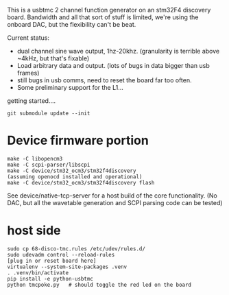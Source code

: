 
This is a usbtmc 2 channel function generator on an stm32F4 discovery board.
Bandwidth and all that sort of stuff is limited, we're using the onboard DAC,
but the flexibility can't be beat.

Current status:
* dual channel sine wave output, 1hz-20khz.
  (granularity is terrible above ~4kHz, but that's fixable)
* Load arbitrary data and output. (lots of bugs in data bigger than usb frames)
* still bugs in usb comms, need to reset the board far too often.
* Some preliminary support for the L1...

getting started....

```
git submodule update --init
```

Device firmware portion
=======================
```
make -C libopencm3
make -C scpi-parser/libscpi
make -C device/stm32_ocm3/stm32f4discovery
(assuming openocd installed and operational)
make -C device/stm32_ocm3/stm32f4discovery flash
```

See device/native-tcp-server for a host build of the core functionality. (No
DAC, but all the wavetable generation and SCPI parsing code can be tested)

host side
=========
```
sudo cp 68-disco-tmc.rules /etc/udev/rules.d/
sudo udevadm control --reload-rules
[plug in or reset board here]
virtualenv --system-site-packages .venv
. .venv/bin/activate
pip install -e python-usbtmc
python tmcpoke.py   # should toggle the red led on the board
```
